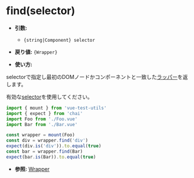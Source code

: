 # find(selector)

- **引数:**
  - `{string|Component} selector`

- **戻り値:** `{Wrapper}`

- **使い方:**

selectorで指定し最初のDOMノードかコンポーネントと一致した[ラッパー](/docs/ja/api/wrapper/README.md)を返します。

有効な[selector](/docs/ja/api/selectors.md)を使用してください。

```js
import { mount } from 'vue-test-utils'
import { expect } from 'chai'
import Foo from './Foo.vue'
import Bar from './Bar.vue'

const wrapper = mount(Foo)
const div = wrapper.find('div')
expect(div.is('div')).to.equal(true)
const bar = wrapper.find(Bar)
expect(bar.is(Bar)).to.equal(true)
```

- **参照:** [Wrapper](/docs/ja/api/wrapper/README.md)